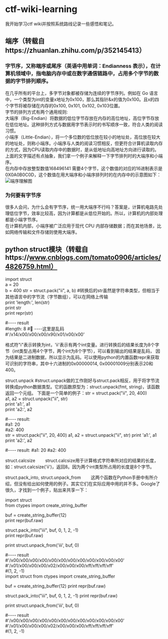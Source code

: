 # ctf-wiki-learning
我开始学习ctf wiki并按照系统路线记录一些感悟和笔记。
## 端序（转载自https://zhuanlan.zhihu.com/p/352145413）
### 字节序，又称端序或尾序（英语中用单词：Endianness 表示），在计算机领域中，指电脑内存中或在数字通信链路中，占用多个字节的数据的字节排列顺序。
在几乎所有的平台上，多字节对象都被存储为连续的字节序列。例如在 Go 语言中，一个类型为int的变量x地址为0x100，那么其指针&x的值为0x100。且x的四个字节将被存储在内存的0x100, 0x101, 0x102, 0x103位置。  
字节的排列方式有两个通用规则:  
大端序（Big-Endian）将数据的低位字节存放在内存的高位地址，高位字节存放在低位地址。这种排列方式与数据用字节表示时的书写顺序一致，符合人类的阅读习惯。  
小端序（Little-Endian），将一个多位数的低位放在较小的地址处，高位放在较大的地址处，则称小端序。小端序与人类的阅读习惯相反，但更符合计算机读取内存的方式，因为CPU读取内存中的数据时，是从低地址向高地址方向进行读取的。  
上面的文字描述有点抽象，我们拿一个例子来解释一下字节排列时的大端序和小端序。  
在内存中存放整型数值168496141 需要4个字节，这个数值的对应的16进制表示是0X0A0B0C0D，这个数值在用大端序和小端序排列时的在内存中的示意图如下：  
![端序理解图](https://pic3.zhimg.com/v2-233887068992518bb4eec56de043d1b2_r.jpg "端序理解图")
### 为何要有字节序
很多人会问，为什么会有字节序，统一用大端序不行吗？答案是，计算机电路先处理低位字节，效率比较高，因为计算都是从低位开始的。所以，计算机的内部处理都是小端字节序。   
在计算机内部，小端序被广泛应用于现代 CPU 内部存储数据；而在其他场景，比如网络传输和文件存储则使用大端序。   
## python struct模块（转载自https://www.cnblogs.com/tomato0906/articles/4826759.html）   

import struct  
a = 20  
b = 400 
str = struct.pack("ii", a, b)  #转换后的str虽然是字符串类型，但相当于其他语言中的字节流（字节数组），可以在网络上传输  
print 'length:', len(str)  
print str  
print repr(str)  

#---- result  
#length: 8 
#    ----这里是乱码  
#'/x14/x00/x00/x00/x90/x01/x00/x00' 

格式符"i"表示转换为int，'ii'表示有两个int变量。进行转换后的结果长度为8个字节（int类型占用4个字节，两个int为8个字节），可以看到输出的结果是乱码，
因为结果是二进制数据，所以显示为乱码。可以使用python的内置函数repr来获取可识别的字符串，其中十六进制的0x00000014, 0x00001009分别表示20和400。   

struct.unpack  #struct.unpack做的工作刚好与struct.pack相反，用于将字节流转换成python数据类型。它的函数原型为：struct.unpack(fmt, string)，该函数返回一个元组。 下面是一个简单的例子：str = struct.pack("ii", 20, 400)    
a1, a2 = struct.unpack("ii", str)    
print 'a1:', a1    
print 'a2:', a2     
  
#---- result:    
#a1: 20    
#a2: 400   
str = struct.pack("ii", 20, 400) 
a1, a2 = struct.unpack("ii", str) 
print 'a1:', a1 
print 'a2:', a2 

#---- result: 
#a1: 20 
#a2: 400 
 
struct.calcsize 
　　struct.calcsize用于计算格式字符串所对应的结果的长度，如：struct.calcsize('ii')，返回8。因为两个int类型所占用的长度是8个字节。 

struct.pack_into, struct.unpack_from 
 　　这两个函数在Python手册中有所介绍，但没有给出如何使用的例子。其实它们在实际应用中用的并不多。Google了很久，才找到一个例子，贴出来共享一下： 

import struct     
from ctypes import create_string_buffer     
  
buf = create_string_buffer(12)    
print repr(buf.raw)     
  
struct.pack_into("iii", buf, 0, 1, 2, -1)    
print repr(buf.raw)    
  
print struct.unpack_from('iii', buf, 0)    
  
#---- result    
#'/x00/x00/x00/x00/x00/x00/x00/x00/x00/x00/x00/x00'    
#'/x01/x00/x00/x00/x02/x00/x00/x00/xff/xff/xff/xff'    
#(1, 2, -1)   
import struct 
from ctypes import create_string_buffer 

buf = create_string_buffer(12) 
print repr(buf.raw) 

struct.pack_into("iii", buf, 0, 1, 2, -1) 
print repr(buf.raw) 

print struct.unpack_from('iii', buf, 0) 

#---- result  
#'/x00/x00/x00/x00/x00/x00/x00/x00/x00/x00/x00/x00'   
#'/x01/x00/x00/x00/x02/x00/x00/x00/xff/xff/xff/xff'   
#(1, 2, -1)   

